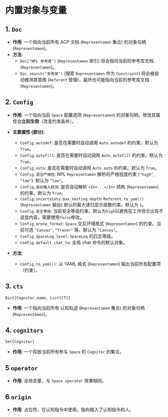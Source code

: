 #  内置对象与变量

## 1. `Doc`
- **作用**: 一个指向当前所有 ACP 文档 (`Representamen` 集合) 的对象句柄 (`Representamen`)。
- **方法**:
	* `Doc["NPL 参考库"]` (`Representamen` 索引) 将会指向当前的参考库文档 (`Representamen`)。
	* `Doc.search("参考库")` (搜索 `Representamen` 作为 `Constraint`) 将会被自动推测其意图 (`Referent` 管理)，最终也可能指向当前的参考库文档 (`Representamen`)。

## 2. `Config`

-   **作用**: 一个指向当前 `Space` 配置选项 (`Representamen`) 的对象句柄。修改其属性会**立刻生效**（改变约束条件）。
-   **主要属性 (部分)**:
    -   `Config.autodef`: 是否在需要时自动调用 `Auto.autodef` 的约束。默认为 `True`。
    -   `Config.autofill`: 是否在需要时自动调用 `Auto.autofill` 的约束。默认为 `True`。
    -   `Config.auto`: 是否在需要时自动调用 `Auto.auto` 的约束。默认为 `True`。
    -   `Config.语法严格性`: NPL `Representamen` 解析的严格程度约束 (`"high"`, `"low"`). 默认为 `"low"`。
    -   `Config.自动输入检测`: 是否自动解析 `<In>...</In>` 结构 (`Representamen`) 的约束。默认为 `True`。
    -   `Config.uncertainty.max_nesting_depth`: `Referent.to_yaml()` (`Representamen` 输出) 默认的最大递归显示层数约束。默认为 `1`。
    -   `Config.安全等级`: 当前安全等级约束。默认为`high`以避免在工作场合出现不适宜内容。需要使用`force`修改。
    -   `Config.arena_format`: `Space` 交互环境格式 (`Representamen`) 的约束。当前可选 `"Canvas"`, `"Tracer"` 等。默认为 `"Canvas"`。
    -    `Config.SpaceLog.level`: `SpaceLog` 的日志等级。
    -    `Config.default_chat_to`: 全局 chat 命令的默认对象。

-   **方法**:
    -   `Config.to_yaml()`: 以 YAML 格式 (`Representamen`) 输出当前所有配置项（约束）。


## 3. `cts`

`Dict[Cognitor.name, List[CT]]`

- **作用**: 一个指向当前所有 认知轨迹 (`Representamen` 集合) 的对象句柄 (`Representamen`)。

## 4. `cognitors`

`Set[Cognitor]`

- **作用**: 一个存放当前所有参与 `Space` 的 `Cognitor` 的集合。

## 5 `operator`

- **作用**: 全局变量，与 `Space.operator` 效果相同。

## 6 `origin`

- **作用**: 占位符，在认知指令中使用，指向输入了认知指令的人。
